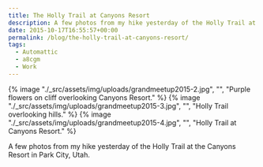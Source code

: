 ```yaml
---
title: The Holly Trail at Canyons Resort
description: A few photos from my hike yesterday of the Holly Trail at the Canyons Resort in Park City, Utah.
date: 2015-10-17T16:55:57+00:00
permalink: /blog/the-holly-trail-at-canyons-resort/
tags:
  - Automattic
  - a8cgm
  - Work
---
```


{% image "./_src/assets/img/uploads/grandmeetup2015-2.jpg", "", "Purple flowers on cliff overlooking Canyons Resort." %}
{% image "./_src/assets/img/uploads/grandmeetup2015-3.jpg", "", "Holly Trail overlooking hills." %}
{% image "./_src/assets/img/uploads/grandmeetup2015-4.jpg", "", "Holly Trail at Canyons Resort." %}

A few photos from my hike yesterday of the Holly Trail at the Canyons Resort in Park City, Utah.
